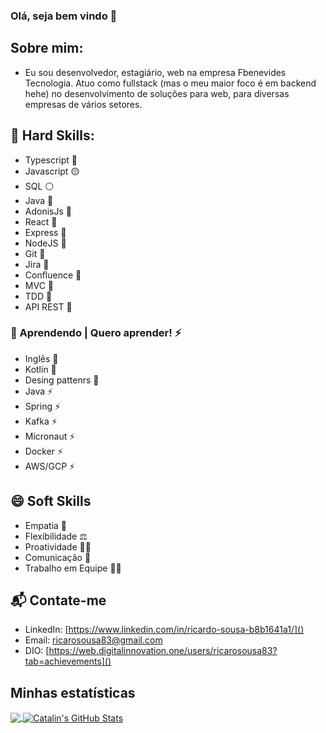 ### Olá, seja bem vindo 👋

## Sobre mim:

 - Eu sou desenvolvedor, estagiário, web na empresa Fbenevides Tecnologia. 
Atuo como fullstack (mas o meu maior foco é em backend hehe) no desenvolvimento de soluções para web, para diversas empresas de vários setores. 

## 🚀 Hard Skills:
 
 - Typescript 🔵
 - Javascript 🟡
 - SQL ⚪
 - Java 🔴
 - AdonisJs 🔧
 - React 🔧
 - Express 🔧
 - NodeJS 🔧
 - Git 🔨
 - Jira 🔨
 - Confluence 🔨
 - MVC 📝
 - TDD 📝
 - API REST 📝

### 📕 Aprendendo | Quero aprender! ⚡  
  - Inglês 📕
  - Kotlin 📕
  - Desing pattenrs 📕
  - Java ⚡
  - Spring ⚡
  - Kafka ⚡
  - Micronaut ⚡ 
  - Docker ⚡
  - AWS/GCP ⚡


## 😄 Soft Skills
 - Empatia 🤞
 - Flexibilidade ⚖️
 - Proatividade 🙋‍♂️
 - Comunicação 💭
 - Trabalho em Equipe 🤼‍♂️


## 📬 Contate-me
- LinkedIn: [https://www.linkedin.com/in/ricardo-sousa-b8b1641a1/]()
- Email: [ricarosousa83@gmail.com]()
- DIO: [https://web.digitalinnovation.one/users/ricarosousa83?tab=achievements]()

## Minhas estatísticas 
<a href="https://github.com/Sousa83/Sousa83">
  <img align="center" src="https://github-readme-stats.vercel.app/api/top-langs/?username=Sousa83&title_color=ffffff&text_color=c9cacc&icon_color=2bbc8a&bg_color=1d1f21" />
</a>

<a href="https://github.com/Sousa83/Sousa83">
  <img align="center" src="https://github-readme-stats.vercel.app/api?username=Sousa83&show_icons=true&line_height=27&count_private=true&title_color=ffffff&text_color=c9cacc&icon_color=2bbc8a&bg_color=1d1f21" alt="Catalin's GitHub Stats" />
</a>
